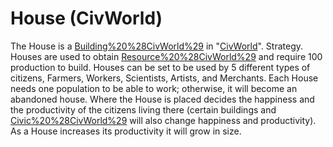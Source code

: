 # House (CivWorld)

The House is a [Building%20%28CivWorld%29](building) in "[CivWorld](CivWorld)".
Strategy.
Houses are used to obtain [Resource%20%28CivWorld%29](resources) and require 100 production to build. Houses can be set to be used by 5 different types of citizens, Farmers, Workers, Scientists, Artists, and Merchants. Each House needs one population to be able to work; otherwise, it will become an abandoned house. Where the House is placed decides the happiness and the productivity of the citizens living there (certain buildings and [Civic%20%28CivWorld%29](Civics) will also change happiness and productivity). As a House increases its productivity it will grow in size.